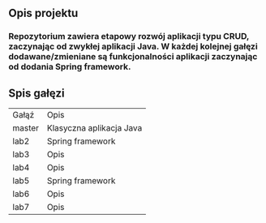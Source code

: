 <h2> Opis projektu</h2>

<h3>Repozytorium zawiera etapowy rozwój aplikacji typu CRUD, zaczynając od zwykłej aplikacji Java. W każdej kolejnej gałęzi dodawane/zmieniane są funkcjonalności aplikacji zaczynając od dodania Spring framework.</h3>

<h2>Spis gałęzi</h2>

<table>
  <tr>
    <td>Gałąź</td>
    <td>Opis</td>
  </tr>
  
  <tr>
    <td>master</td>
    <td>Klasyczna aplikacja Java</td>
  </tr>
  
  <tr>
    <td>lab2</td>
    <td>Spring framework</td>
  </tr>
  
  <tr>
    <td>lab3</td>
    <td>Opis</td>
  </tr>
  
  <tr>
    <td>lab4</td>
    <td>Opis</td>
  </tr>
  
  <tr>
    <td>lab5</td>
    <td>Spring framework</td>
  </tr>
  
  <tr>
    <td>lab6</td>
    <td>Opis</td>
  </tr>
  
  <tr>
    <td>lab7</td>
    <td>Opis</td>
  </tr>
</table>
